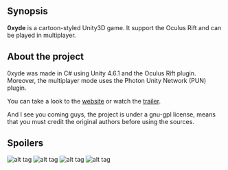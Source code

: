 ## Synopsis

**0xyde** is a cartoon-styled Unity3D game.
It support the Oculus Rift and can be played in multiplayer.

## About the project

0xyde was made in C# using Unity 4.6.1 and the Oculus Rift plugin. Moreover, the multiplayer mode uses the Photon Unity Network (PUN) plugin.

You can take a look to the [website](http://0xyde.sybiload.com/) or watch the [trailer](https://www.youtube.com/watch?v=XQSOCKCW0YA).

And I see you coming guys, the project is under a gnu-gpl license, means that you must credit the original authors before using the sources.

## Spoilers

![alt tag](https://pool.sybiload.com/git/0xyde/0xyde_1.jpg)
![alt tag](https://pool.sybiload.com/git/0xyde/0xyde_2.jpg)
![alt tag](https://pool.sybiload.com/git/0xyde/0xyde_3.jpg)
![alt tag](https://pool.sybiload.com/git/0xyde/0xyde_4.jpg)
